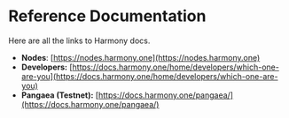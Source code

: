 # Reference Documentation

Here are all the links to Harmony docs.

* **Nodes**: [https://nodes.harmony.one](https://nodes.harmony.one)
* **Developers:** [https://docs.harmony.one/home/developers/which-one-are-you](https://docs.harmony.one/home/developers/which-one-are-you)
* **Pangaea \(Testnet\):** [https://docs.harmony.one/pangaea/](https://docs.harmony.one/pangaea/)



